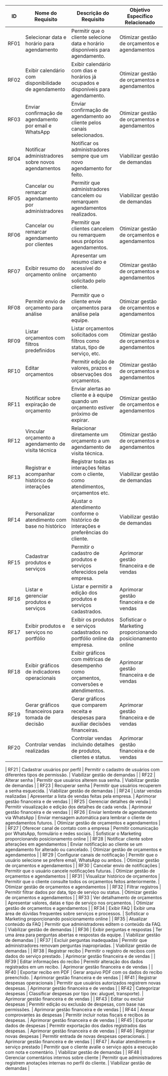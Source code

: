 | ID    | Nome do Requisito                                       | Descrição do Requisito                                                                 | Objetivo Específico Relacionado                                       |
|-------|---------------------------------------------------------|----------------------------------------------------------------------------------------|------------------------------------------------------------------------|
| RF01  | Selecionar data e horário para agendamento              | Permitir que o cliente selecione data e horário disponíveis para agendamento.         | Otimizar gestão de orçamentos e agendamentos                          |
| RF02  | Exibir calendário com disponibilidade de agendamento    | Exibir calendário com dias e horários já ocupados e disponíveis para agendamento.     | Otimizar gestão de orçamentos e agendamentos                          |
| RF03  | Enviar confirmação de agendamento por email e WhatsApp  | Enviar confirmação de agendamento ao cliente pelos canais selecionados.               | Otimizar gestão de orçamentos e agendamentos                          |
| RF04  | Notificar administradores sobre novos agendamentos      | Notificar os administradores sempre que um novo agendamento for feito.                | Viabilizar gestão de demandas                                         |
| RF05  | Cancelar ou remarcar agendamento por administradores    | Permitir que administradores cancelem ou remarquem agendamentos realizados.           | Viabilizar gestão de demandas                                         |
| RF06  | Cancelar ou remarcar agendamento por clientes           | Permitir que clientes cancelem ou remarquem seus próprios agendamentos.               | Otimizar gestão de orçamentos e agendamentos                          |
| RF07  | Exibir resumo do orçamento online                       | Apresentar um resumo claro e acessível do orçamento solicitado pelo cliente.          | Otimizar gestão de orçamentos e agendamentos                          |
| RF08  | Permitir envio de orçamento para análise                | Permitir que o cliente envie orçamentos para análise pela equipe.                     | Otimizar gestão de orçamentos e agendamentos                          |
| RF09  | Listar orçamentos com filtros predefinidos              | Listar orçamentos solicitados com filtros como status, tipo de serviço, etc.          | Otimizar gestão de orçamentos e agendamentos                          |
| RF10  | Editar orçamentos                                        | Permitir edição de valores, prazos e observações dos orçamentos.                      | Otimizar gestão de orçamentos e agendamentos                          |
| RF11  | Notificar sobre expiração de orçamento                  | Enviar alertas ao cliente e à equipe quando um orçamento estiver próximo de expirar.  | Otimizar gestão de orçamentos e agendamentos                          |
| RF12  | Vincular orçamento a agendamento de visita técnica      | Relacionar diretamente um orçamento a um agendamento de visita técnica.               | Otimizar gestão de orçamentos e agendamentos                          |
| RF13  | Registrar e acompanhar histórico de interações          | Registrar todas as interações feitas com o cliente, como atendimentos, orçamentos etc.| Viabilizar gestão de demandas                                         |
| RF14  | Personalizar atendimento com base no histórico          | Ajustar o atendimento conforme o histórico de interações e preferências do cliente.   | Viabilizar gestão de demandas                                         |
| RF15  | Cadastrar produtos e serviços                           | Permitir o cadastro de produtos e serviços oferecidos pela empresa.                   | Aprimorar gestão financeira e de vendas                               |
| RF16  | Listar e gerenciar produtos e serviços                  | Listar e permitir a edição dos produtos e serviços cadastrados.                       | Aprimorar gestão financeira e de vendas                               |
| RF17  | Exibir produtos e serviços no portfólio                 | Exibir os produtos e serviços cadastrados no portfólio online da empresa.             | Sofisticar o Marketing proporcionando posicionamento online           |
| RF18  | Exibir gráficos de indicadores operacionais             | Exibir gráficos com métricas de desempenho como orçamentos, conversões e atendimentos.| Aprimorar gestão financeira e de vendas                               |
| RF19  | Gerar gráficos financeiros para tomada de decisão       | Gerar gráficos que comparem receita e despesas para auxiliar decisões financeiras.    | Aprimorar gestão financeira e de vendas                               |
| RF20  | Controlar vendas realizadas                              | Controlar vendas incluindo detalhes de produtos, clientes e status.                   | Aprimorar gestão financeira e de vendas                               |

| RF21  | Cadastrar usuários por perfil                           | Permitir o cadastro de usuários com diferentes tipos de permissão.                    | Viabilizar gestão de demandas                                         |
| RF22  | Alterar senha                                            | Permitir que usuários alterem sua senha.                                               | Viabilizar gestão de demandas                                         |
| RF23  | Recuperar senha                                          | Permitir que usuários recuperem a senha esquecida.                                     | Viabilizar gestão de demandas                                         |
| RF24  | Listar vendas realizadas                                 | Apresentar a lista de vendas feitas pela empresa.                                     | Aprimorar gestão financeira e de vendas                               |
| RF25  | Gerenciar detalhes de venda                              | Permitir visualização e edição dos detalhes de cada venda.                            | Aprimorar gestão financeira e de vendas                               |
| RF26  | Enviar lembrete de agendamento via WhatsApp             | Enviar mensagem automática para lembrar o cliente de agendamentos futuros.            | Otimizar gestão de orçamentos e agendamentos                          |
| RF27  | Oferecer canal de contato com a empresa                 | Permitir comunicação por WhatsApp, formulário e redes sociais.                         | Sofisticar o Marketing proporcionando posicionamento online           |
| RF28  | Notificar cliente sobre alterações em agendamentos      | Enviar notificação ao cliente se um agendamento for alterado ou cancelado.            | Otimizar gestão de orçamentos e agendamentos                          |
| RF29  | Configurar canais de notificação                        | Permitir que o usuário selecione se prefere email, WhatsApp ou ambos.                 | Otimizar gestão de orçamentos e agendamentos                          |
| RF30  | Cancelar envio de notificações                           | Permitir que o usuário cancele notificações futuras.                                   | Otimizar gestão de orçamentos e agendamentos                          |
| RF31  | Visualizar histórico de orçamentos                       | Permitir que o cliente consulte todos os orçamentos feitos anteriormente.             | Otimizar gestão de orçamentos e agendamentos                          |
| RF32  | Filtrar registros                                         | Permitir filtrar dados por data, tipo de serviço ou status.                           | Otimizar gestão de orçamentos e agendamentos                          |
| RF33  | Ver detalhamento de orçamentos                           | Apresentar valores, datas e tipo de serviço nos orçamentos.                           | Otimizar gestão de orçamentos e agendamentos                          |
| RF34  | Exibir FAQ                                                | Exibir uma área de dúvidas frequentes sobre serviços e processos.                     | Sofisticar o Marketing proporcionando posicionamento online           |
| RF35  | Atualizar conteúdo da FAQ                                | Permitir que administradores editem o conteúdo da FAQ.                                | Viabilizar gestão de demandas                                         |
| RF36  | Exibir perguntas e respostas                             | Ter uma área para perguntas abertas e respostas da equipe.                            | Viabilizar gestão de demandas                                         |
| RF37  | Excluir perguntas inadequadas                            | Permitir que administradores removam perguntas inapropriadas.                         | Viabilizar gestão de demandas                                         |
| RF38  | Registrar recibo                                          | Permitir o registro de recibos com dados do serviço prestado.                         | Aprimorar gestão financeira e de vendas                               |
| RF39  | Editar informações do recibo                             | Permitir alteração dos dados registrados em um recibo.                                | Aprimorar gestão financeira e de vendas                               |
| RF40  | Exportar recibo em PDF                                   | Gerar arquivo PDF com os dados do recibo preenchido.                                  | Aprimorar gestão financeira e de vendas                               |
| RF41  | Registrar despesas operacionais                          | Permitir que usuários autorizados registrem novas despesas.                           | Aprimorar gestão financeira e de vendas                               |
| RF42  | Categorizar despesas                                      | Classificar despesas por tipo (ex: aluguel, transporte).                              | Aprimorar gestão financeira e de vendas                               |
| RF43  | Editar ou excluir despesas                               | Permitir edição ou exclusão de despesas, com base nas permissões.                     | Aprimorar gestão financeira e de vendas                               |
| RF44  | Anexar comprovantes às despesas                          | Permitir incluir notas fiscais e recibos às despesas.                                 | Aprimorar gestão financeira e de vendas                               |
| RF45  | Exportar dados de despesas                               | Permitir exportação dos dados registrados das despesas.                               | Aprimorar gestão financeira e de vendas                               |
| RF46  | Registrar novas despesas                                 | Permitir entrada de novas despesas operacionais.                                      | Aprimorar gestão financeira e de vendas                               |
| RF47  | Avaliar atendimento e serviço prestado                   | Permitir que o cliente avalie o serviço após a execução com nota e comentário.        | Viabilizar gestão de demandas                                         |
| RF48  | Gerenciar comentários internos sobre cliente             | Permitir que administradores registrem anotações internas no perfil do cliente.       | Viabilizar gestão de demandas                                         |
